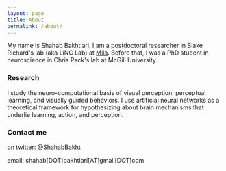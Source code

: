 ```yaml
---
layout: page
title: About
permalink: /about/
---
```


My name is Shahab Bakhtiari. I am a postdoctoral researcher in Blake Richard's lab (aka LiNC Lab) at [Mila](https://mila.quebec/en/). Before that, I was a PhD student in neuroscience in Chris Pack's lab at McGill University. 

### Research

I study the neuro-computational basis of visual perception, perceptual learning, and visually guided behaviors. I use artificial neural networks as a theoretical framework for hypothesizing about brain mechanisms that underlie learning, action, and perception. 

### Contact me

on twitter: [@ShahabBakht](https://twitter.com/shahabbakht?lang=en)

email: shahab[DOT]bakhtiari[AT]gmail[DOT]com
